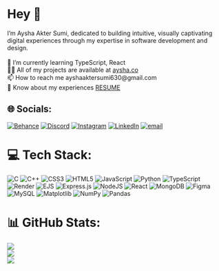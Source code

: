 <h1 align="left">Hey 👋</h1>
I’m Aysha Akter Sumi, dedicated to building intuitive, visually captivating digital experiences through my expertise in software development and design.<br><br>
🌱 I’m currently learning TypeScript, React<br>
👨‍💻 All of my projects are available at <a href="https://ay-sha.github.io/aysha.co/">aysha.co</a><br>
📫 How to reach me ayshaaktersumi630@gmail.com<br>
📄 Know about my experiences <a href="https://drive.google.com/file/d/1rRM8lXiURatETT5EKjlFN_S8Vg-zMrCv/view?usp=drive_link">RESUME</a>

## 🌐 Socials:
[![Behance](https://img.shields.io/badge/Behance-1769ff?logo=behance&logoColor=white)](https://behance.net/ayshaamin1) [![Discord](https://img.shields.io/badge/Discord-%237289DA.svg?logo=discord&logoColor=white)](https://discord.gg/aysha_amin) [![Instagram](https://img.shields.io/badge/Instagram-%23E4405F.svg?logo=Instagram&logoColor=white)](https://instagram.com/aysha__amin_) [![LinkedIn](https://img.shields.io/badge/LinkedIn-%230077B5.svg?logo=linkedin&logoColor=white)](https://linkedin.com/in/aysha-akter-sumi) [![email](https://img.shields.io/badge/Email-D14836?logo=gmail&logoColor=white)](mailto:ayshaaktersumi630@gmail.com) 

# 💻 Tech Stack:
![C](https://img.shields.io/badge/c-%2300599C.svg?style=for-the-badge&logo=c&logoColor=white) ![C++](https://img.shields.io/badge/c++-%2300599C.svg?style=for-the-badge&logo=c%2B%2B&logoColor=white) ![CSS3](https://img.shields.io/badge/css3-%231572B6.svg?style=for-the-badge&logo=css3&logoColor=white) ![HTML5](https://img.shields.io/badge/html5-%23E34F26.svg?style=for-the-badge&logo=html5&logoColor=white) ![JavaScript](https://img.shields.io/badge/javascript-%23323330.svg?style=for-the-badge&logo=javascript&logoColor=%23F7DF1E) ![Python](https://img.shields.io/badge/python-3670A0?style=for-the-badge&logo=python&logoColor=ffdd54) ![TypeScript](https://img.shields.io/badge/typescript-%23007ACC.svg?style=for-the-badge&logo=typescript&logoColor=white) ![Render](https://img.shields.io/badge/Render-%46E3B7.svg?style=for-the-badge&logo=render&logoColor=white) ![EJS](https://img.shields.io/badge/ejs-%23B4CA65.svg?style=for-the-badge&logo=ejs&logoColor=black) ![Express.js](https://img.shields.io/badge/express.js-%23404d59.svg?style=for-the-badge&logo=express&logoColor=%2361DAFB) ![NodeJS](https://img.shields.io/badge/node.js-6DA55F?style=for-the-badge&logo=node.js&logoColor=white) ![React](https://img.shields.io/badge/react-%2320232a.svg?style=for-the-badge&logo=react&logoColor=%2361DAFB) ![MongoDB](https://img.shields.io/badge/MongoDB-%234ea94b.svg?style=for-the-badge&logo=mongodb&logoColor=white) ![Figma](https://img.shields.io/badge/figma-%23F24E1E.svg?style=for-the-badge&logo=figma&logoColor=white) ![MySQL](https://img.shields.io/badge/mysql-4479A1.svg?style=for-the-badge&logo=mysql&logoColor=white) ![Matplotlib](https://img.shields.io/badge/Matplotlib-%23ffffff.svg?style=for-the-badge&logo=Matplotlib&logoColor=black) ![NumPy](https://img.shields.io/badge/numpy-%23013243.svg?style=for-the-badge&logo=numpy&logoColor=white) ![Pandas](https://img.shields.io/badge/pandas-%23150458.svg?style=for-the-badge&logo=pandas&logoColor=white)
# 📊 GitHub Stats:
![](https://github-readme-stats.vercel.app/api?username=ay-sha&theme=dark&hide_border=false&include_all_commits=true&count_private=true)<br/>
![](https://nirzak-streak-stats.vercel.app/?user=ay-sha&theme=dark&hide_border=false)<br/>
![](https://github-readme-stats.vercel.app/api/top-langs/?username=ay-sha&theme=dark&hide_border=false&include_all_commits=true&count_private=true&layout=compact)
